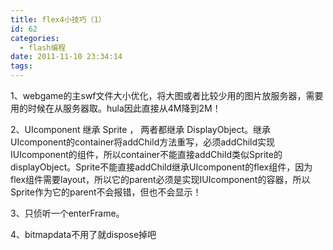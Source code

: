 ```yaml
---
title: flex4小技巧（1）
id: 62
categories:
  - flash编程
date: 2011-11-10 23:34:14
tags:
---
```


1、webgame的主swf文件大小优化，将大图或者比较少用的图片放服务器，需要用的时候在从服务器取。hula因此直接从4M降到2M！

2、UIcomponent 继承 Sprite ， 两者都继承 DisplayObject。继承UIcomponent的container将addChild方法重写，必须addChild实现IUIcomponent的组件，所以container不能直接addChild类似Sprite的displayObject。Sprite不能直接addChild继承UIcomponent的flex组件，因为flex组件需要layout，所以它的parent必须是实现IUIcomponent的容器，所以Sprite作为它的parent不会报错，但也不会显示！

3、只侦听一个enterFrame。

4、bitmapdata不用了就dispose掉吧